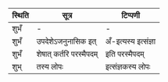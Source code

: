 | स्थिति | सूत्र | टिप्पणी |
| ----- | ------- | ------ |
| शुभँ | - | - |
| शुभँ | उपदेशेऽजनुनासिक इत् | अँ-इत्यस्य इत्संज्ञा |
| शुभँ | शेषात् कर्तरि परस्मैपदम् | इति परस्मैपदम् |
| शुभ् | तस्य लोपः | इत्संज्ञकस्य लोपः |
